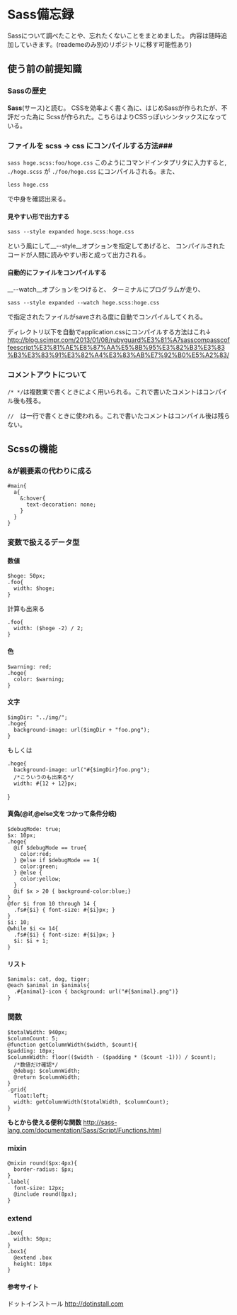 # Sass備忘録
Sassについて調べたことや、忘れたくないことをまとめました。
内容は随時追加していきます。(reademeのみ別のリポジトリに移す可能性あり)

## 使う前の前提知識

### Sassの歴史

__Sass__(サース)と読む。
  CSSを効率よく書く為に、はじめSassが作られたが、不評だった為に
Scssが作られた。こちらはよりCSSっぽいシンタックスになっている。

### ファイルを scss -> css にコンパイルする方法###

`sass hoge.scss:foo/hoge.css`
このようにコマンドインタプリタに入力すると,
  `./hoge.scss` が `./foo/hoge.css`
にコンパイルされる。また、

`less hoge.css`

で中身を確認出来る。

#### 見やすい形で出力する

`sass --style expanded hoge.scss:hoge.css`

という風にして__--style__オプションを指定してあげると、
コンパイルされたコードが人間に読みやすい形と成って出力される。

#### 自動的にファイルをコンパイルする

__--watch__オプションをつけると、
ターミナルにプログラムが走り、

`sass --style expanded --watch hoge.scss:hoge.css`

で指定されたファイルがsaveされる度に自動でコンパイルしてくれる。

ディレクトリ以下を自動でapplication.cssにコンパイルする方法はこれ↓
<http://blog.scimpr.com/2013/01/08/rubyguard%E3%81%A7sasscompasscoffeescript%E3%81%AE%E8%87%AA%E5%8B%95%E3%82%B3%E3%83%B3%E3%83%91%E3%82%A4%E3%83%AB%E7%92%B0%E5%A2%83/>

### コメントアウトについて
`/* */`は複数業で書くときによく用いられる。これで書いたコメントはコンパイル後も残る。

`//  `は一行で書くときに使われる。これで書いたコメントはコンパイル後は残らない。

## Scssの機能
### &が親要素の代わりに成る
    #main{
      a{
        &:hover{
          text-decoration: none;
        }
      }
    }

### 変数で扱えるデータ型
#### 数値
    $hoge: 50px;
    .foo{
      width: $hoge;
    }
計算も出来る

    .foo{
      width: ($hoge -2) / 2;
    }
#### 色
    $warning: red;
    .hoge{
      color: $warning;
    }
#### 文字
    $imgDir: "../img/";
    .hoge{
      background-image: url($imgDir + "foo.png");
    }
もしくは

    .hoge{
      background-image: url("#{$imgDir}foo.png");
      /*こういうのも出来る*/
      width: #{12 + 12}px;
   }



#### 真偽(@if,@else文をつかって条件分岐)
    $debugMode: true;
    $x: 10px;
    .hoge{
      @if $debugMode == true{
        color:red;
      } @else if $debugMode == 1{
        color:green;
      } @else {
        color:yellow;
      }
      @if $x > 20 { background-color:blue;}
    }
    @for $i from 10 through 14 {
      .fs#{$i} { font-size: #{$i}px; }
    }
    $i: 10;
    @while $i <= 14{
      .fs#{$i} { font-size: #{$i}px; }
      $i: $i + 1;
    }
#### リスト
    $animals: cat, dog, tiger;
    @each $animal in $animals{
      .#{animal}-icon { background: url("#{$animal}.png")}
    }
### 関数
    $totalWidth: 940px;
    $columnCount: 5;
    @function getColumnWidth($width, $count){
    $padding: 10px;
    $columnWidth: floor(($width - ($padding * ($count -1))) / $count);
      /*数値だけ確認*/
      @debug: $columnWidth;
      @return $columnWidth;
    }
    .grid{
      float:left;
      width: getColumnWidth($totalWidth, $columnCount);
    }

__もとから使える便利な関数__
<http://sass-lang.com/documentation/Sass/Script/Functions.html>

### mixin
    @mixin round($px:4px){
      border-radius: $px;
    }
    .label{
      font-size: 12px;
      @include round(8px);
    }
### extend
    .box{
      width: 50px;
    }
    .box1{
      @extend .box
      height: 10px
    }


#### 参考サイト
ドットインストール
<http://dotinstall.com>
